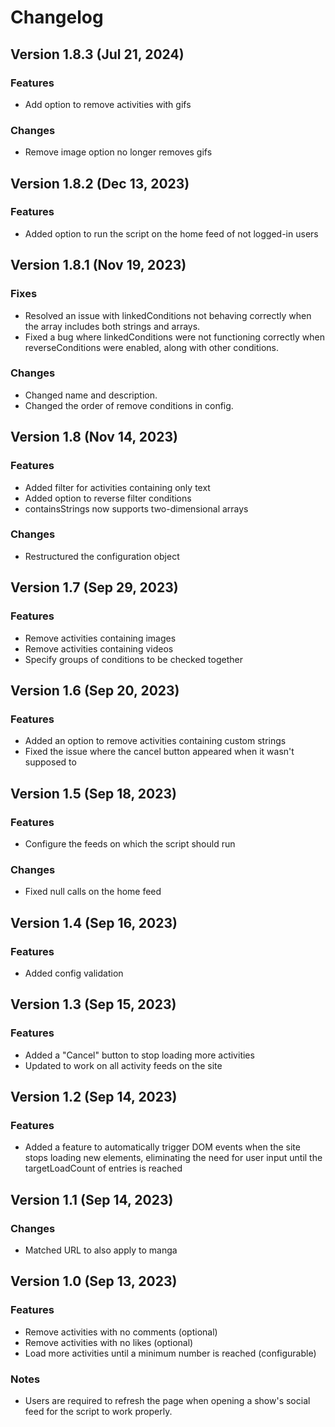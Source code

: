 # Changelog

## Version 1.8.3 (Jul 21, 2024)

### Features
- Add option to remove activities with gifs

### Changes
- Remove image option no longer removes gifs

## Version 1.8.2 (Dec 13, 2023)

### Features
- Added option to run the script on the home feed of not logged-in users

## Version 1.8.1 (Nov 19, 2023)

### Fixes
- Resolved an issue with linkedConditions not behaving correctly when the array includes both strings and arrays.
- Fixed a bug where linkedConditions were not functioning correctly when reverseConditions were enabled, along with other conditions.

### Changes
- Changed name and description.
- Changed the order of remove conditions in config.

## Version 1.8 (Nov 14, 2023)

### Features
- Added filter for activities containing only text
- Added option to reverse filter conditions
- containsStrings now supports two-dimensional arrays

### Changes
- Restructured the configuration object

## Version 1.7 (Sep 29, 2023)

### Features
- Remove activities containing images
- Remove activities containing videos
- Specify groups of conditions to be checked together

## Version 1.6 (Sep 20, 2023)

### Features
- Added an option to remove activities containing custom strings
- Fixed the issue where the cancel button appeared when it wasn't supposed to

## Version 1.5 (Sep 18, 2023)

### Features
- Configure the feeds on which the script should run

### Changes
- Fixed null calls on the home feed

## Version 1.4 (Sep 16, 2023)

### Features
- Added config validation

## Version 1.3 (Sep 15, 2023)

### Features
- Added a "Cancel" button to stop loading more activities
- Updated to work on all activity feeds on the site

## Version 1.2 (Sep 14, 2023)

### Features
- Added a feature to automatically trigger DOM events when the site stops loading new elements, eliminating the need for user input until the targetLoadCount of entries is reached

## Version 1.1 (Sep 14, 2023)

### Changes
- Matched URL to also apply to manga

## Version 1.0 (Sep 13, 2023)

### Features
- Remove activities with no comments (optional)
- Remove activities with no likes (optional)
- Load more activities until a minimum number is reached (configurable)

### Notes
- Users are required to refresh the page when opening a show's social feed for the script to work properly.